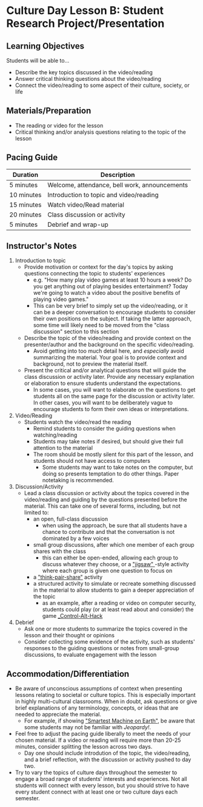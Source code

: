 # Culture Day Lesson B: Student Research Project/Presentation

## Learning Objectives
Students will be able to...
* Describe the key topics discussed in the video/reading
* Answer critical thinking questions about the video/reading
* Connect the video/reading to some aspect of their culture, society, or life

## Materials/Preparation
* The reading or video for the lesson
* Critical thinking and/or analysis questions relating to the topic of the lesson


## Pacing Guide
|Duration | Description|
|--|--|
|5 minutes | Welcome, attendance, bell work, announcements |
|10 minutes | Introduction to topic and video/reading |
|15 minutes | Watch video/Read material |
|20 minutes | Class discussion or activity |
|5 minutes | Debrief and wrap-up |

## Instructor's Notes
1. Introduction to topic
    * Provide motivation or context for the day's topics by asking questions connecting the topic to students' experiences
        * e.g. "How many play video games at least 10 hours a week?  Do you get anything out of playing besides entertainment?  Today we're going to watch a video about the positive benefits of playing video games."
        * This can be very brief to simply set up the video/reading, or it can be a deeper conversation to encourage students to consider their own positions on the subject.  If taking the latter approach, some time will likely need to be moved from the "class discussion" section to this section
    * Describe the topic of the video/reading and provide context on the presenter/author and the background on the specific video/reading.
        * Avoid getting into too much detail here, and _especially_ avoid summarizing the material.  Your goal is to provide context and background, not to preview the material itself.
    * Present the critical and/or analytical questions that will guide the class discussion or activity later.  Provide any necessary explanation or elaboration to ensure students understand the expectations.
        * In some cases, you will want to elaborate on the questions to get students all on the same page for the discussion or activity later.  In other cases, you will want to be deliberately vague to encourage students to form their own ideas or interpretations.  
2. Video/Reading
    * Students watch the video/read the reading
        * Remind students to consider the guiding questions when watching/reading
        * Students may take notes if desired, but should give their full attention to the material
        * The room should be mostly silent for this part of the lesson, and students should not have access to computers
            * Some students may want to take notes on the computer, but doing so presents temptation to do other things.  Paper notetaking is recommended.
3. Discussion/Activity
    * Lead a class discussion or activity about the topics covered in the video/reading and guiding by the questions presented before the material.  This can take one of several forms, including, but not limited to:
        * an open, full-class discussion
            * when using the approach, be sure that all students have a chance to contribute and that the conversation is not dominated by a few voices
        * small group discussions, after which one member of each group shares with the class
            * this can either be open-ended, allowing each group to discuss whatever they choose, or a ["jigsaw" ](https://www.jigsaw.org/)-style activity where each group is given one question to focus on
        * a ["think-pair-share"](http://www.readingrockets.org/strategies/think-pair-share) activity
        * a structured activity to simulate or recreate something discussed in the material to allow students to gain a deeper appreciation of the topic
            * as an example, after a reading or video on computer security, students could play (or at least read about and consider) the game [_Control-Alt-Hack](http://www.controlalthack.com/)
3. Debrief
    * Ask one or more students to summarize the topics covered in the lesson and their thought or opinions
    * Consider collecting some evidence of the activity, such as students' responses to the guiding questions or notes from small-group discussions, to evaluate engagement with the lesson


## Accommodation/Differentiation
* Be aware of unconscious assumptions of context when presenting lessons relating to societal or culture topics.  This is especially important in highly multi-cultural classrooms.  When in doubt, ask questions or give brief explanations of any terminology, concepts, or ideas that are needed to appreciate the material.
    * For example, if showing ["Smartest Machine on Earth"](http://www.pbs.org/wgbh/nova/tech/smartest-machine-on-earth.html), be aware that some students may not be familiar with _Jeopardy!_.
* Feel free to adjust the pacing guide liberally to meet the needs of your chosen material. If a video or reading will require more than 20-25 minutes, consider splitting the lesson across two days.
    * Day one should include introdution of the topic, the video/reading, and a brief reflection, with the discussion or activity pushed to day two.
* Try to vary the topics of culture days throughout the semester to engage a broad range of students' interests and experiences.  Not all students will connect with every lesson, but you should strive to have every student connect with at least one or two culture days each semester.